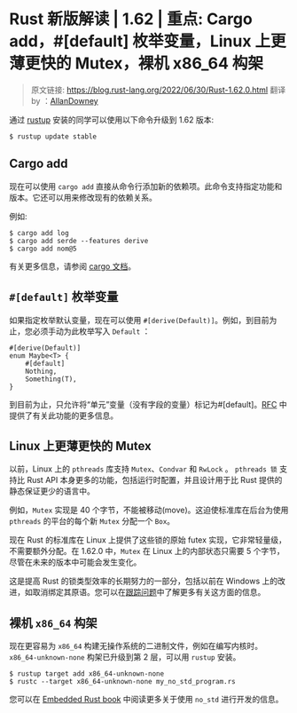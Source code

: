 # Rust 新版解读 | 1.62 | 重点: Cargo add，#[default] 枚举变量，Linux 上更薄更快的 Mutex，裸机 x86_64 构架

> 原文链接: https://blog.rust-lang.org/2022/06/30/Rust-1.62.0.html
> 翻译 by ：[AllanDowney](https://github.com/AllanDowney)

通过 [rustup](https://www.rust-lang.org/tools/install) 安装的同学可以使用以下命令升级到 1.62 版本:

```shell
$ rustup update stable
```

## Cargo add

现在可以使用 `cargo add` 直接从命令行添加新的依赖项。此命令支持指定功能和版本。它还可以用来修改现有的依赖关系。

例如:

```rust,ignore,mdbook-runnable
$ cargo add log
$ cargo add serde --features derive
$ cargo add nom@5
```

有关更多信息，请参阅 [cargo 文档](https://doc.rust-lang.org/nightly/cargo/commands/cargo-add.html)。

## `#[default]` 枚举变量

如果指定枚举默认变量，现在可以使用 `#[derive(Default)]`。例如，到目前为止，您必须手动为此枚举写入 `Default` ：

```rust,ignore,mdbook-runnable
#[derive(Default)]
enum Maybe<T> {
    #[default]
    Nothing,
    Something(T),
}
```

到目前为止，只允许将“单元”变量（没有字段的变量）标记为#[default]。[RFC](https://rust-lang.github.io/rfcs/3107-derive-default-enum.html) 中提供了有关此功能的更多信息。

## Linux 上更薄更快的 Mutex

以前，Linux 上的 `pthreads` 库支持 `Mutex`、`Condvar` 和 `RwLock` 。 `pthreads 锁` 支持比 Rust API 本身更多的功能，包括运行时配置，并且设计用于比 Rust 提供的静态保证更少的语言中。

例如，`Mutex` 实现是 40 个字节，不能被移动(move)。这迫使标准库在后台为使用 `pthreads` 的平台的每个新 `Mutex` 分配一个 `Box`。

现在 Rust 的标准库在 Linux 上提供了这些锁的原始 futex 实现，它非常轻量级，不需要额外分配。在 1.62.0 中，`Mutex` 在 Linux 上的内部状态只需要 5 个字节，尽管在未来的版本中可能会发生变化。

这是提高 Rust 的锁类型效率的长期努力的一部分，包括以前在 Windows 上的改进，如取消绑定其原语。您可以在[跟踪问题](https://github.com/rust-lang/rust/issues/93740)中了解更多有关这方面的信息。

## 裸机 `x86_64` 构架

现在更容易为 `x86_64` 构建无操作系统的二进制文件，例如在编写内核时。`x86_64-unknown-none` 构架已升级到第 2 层，可以用 `rustup` 安装。

```rust,ignore,mdbook-runnable
$ rustup target add x86_64-unknown-none
$ rustc --target x86_64-unknown-none my_no_std_program.rs
```

您可以在 [Embedded Rust book](https://docs.rust-embedded.org/book/intro/no-std.html) 中阅读更多关于使用 `no_std` 进行开发的信息。
